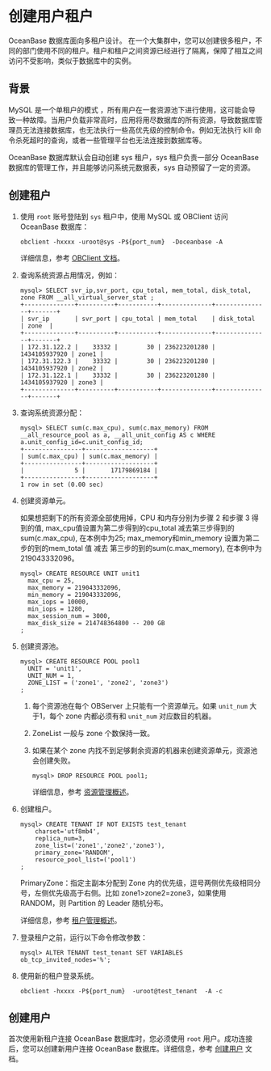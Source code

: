 创建用户租户 
===========================

OceanBase 数据库面向多租户设计。 在一个大集群中，您可以创建很多租户，不同的部门使用不同的租户。租户和租户之间资源已经进行了隔离，保障了相互之间访问不受影响，类似于数据库中的实例。

背景 
-----------------------

MySQL 是一个单租户的模式 ，所有用户在一套资源池下进行使用，这可能会导致一种故障。当用户负载非常高时，应用将用尽数据库的所有资源，导致数据库管理员无法连接数据库，也无法执行一些高优先级的控制命令。例如无法执行 kill 命令杀死超时的查询，或者一些管理平台也无法连接到数据库等。

OceanBase 数据库默认会自动创建 sys 租户，sys 租户负责一部分 OceanBase 数据库的管理工作，并且能够访问系统元数据表，sys 自动预留了一定的资源。

创建租户 
-------------------------

1. 使用 `root` 账号登陆到 `sys` 租户中，使用 MySQL 或 OBClient 访问 OceanBase 数据库：

   ```unknow
   obclient -hxxxx -uroot@sys -P${port_num}  -Doceanbase -A
   ```

   

   详细信息，参考 [OBClient 文档](https://github.com/oceanbase/obclient/blob/master/README.md)。
   

2. 查询系统资源占用情况，例如：

   ```unknow
   mysql> SELECT svr_ip,svr_port, cpu_total, mem_total, disk_total, zone FROM __all_virtual_server_stat ;
   +--------------+----------+-----------+--------------+---------------+-------+
   | svr_ip       | svr_port | cpu_total | mem_total    | disk_total    | zone  |
   +--------------+----------+-----------+--------------+---------------+-------+
   | 172.31.122.2 |    33332 |        30 | 236223201280 | 1434105937920 | zone1 |
   | 172.31.122.3 |    33332 |        30 | 236223201280 | 1434105937920 | zone2 |
   | 172.31.122.1 |    33332 |        30 | 236223201280 | 1434105937920 | zone3 |
   +--------------+----------+-----------+--------------+---------------+-------+
   ```

   

3. 查询系统资源分配：

   ```unknow
   mysql> SELECT sum(c.max_cpu), sum(c.max_memory) FROM __all_resource_pool as a, __all_unit_config AS c WHERE a.unit_config_id=c.unit_config_id;
   +----------------+-------------------+
   | sum(c.max_cpu) | sum(c.max_memory) |
   +----------------+-------------------+
   |              5 |       17179869184 |
   +----------------+-------------------+
   1 row in set (0.00 sec)
   ```

   

4. 创建资源单元。

   如果想把剩下的所有资源全部使用掉，CPU 和内存分别为步骤 2 和步骤 3 得到的值, max_cpu值设置为第二步得到的cpu_total 减去第三步得到的sum(c.max_cpu), 在本例中为25; max_memory和min_memory 设置为第二步的到的mem_total 值 减去 第三步的到的sum(c.max_memory), 在本例中为219043332096。

   ```unknow
   mysql> CREATE RESOURCE UNIT unit1
     max_cpu = 25,
     max_memory = 219043332096, 
     min_memory = 219043332096, 
     max_iops = 10000,
     min_iops = 1280,
     max_session_num = 3000,
     max_disk_size = 214748364800 -- 200 GB
   ; 
   ```

   

5. 创建资源池。

   ```unknow
   mysql> CREATE RESOURCE POOL pool1
     UNIT = 'unit1',
     UNIT_NUM = 1,
     ZONE_LIST = ('zone1', 'zone2', 'zone3')
   ;
   ```

   
   1. 每个资源池在每个 OBServer 上只能有一个资源单元。如果 `unit_num` 大于1，每个 zone 内都必须有和 `unit_num` 对应数目的机器。

      
   
   2. ZoneList 一般与 zone 个数保持一致。

      
   
   3. 如果在某个 zone 内找不到足够剩余资源的机器来创建资源单元，资源池会创建失败。

      ```unknow
      mysql> DROP RESOURCE POOL pool1;
      ```

      

      详细信息，参考 [资源管理概述](../4.resource-management/1.overview-of-resource-management.md)。
      
   

   
   

6. 创建租户。

   ```unknow
   mysql> CREATE TENANT IF NOT EXISTS test_tenant 
       charset='utf8mb4', 
       replica_num=3, 
       zone_list=('zone1','zone2','zone3'), 
       primary_zone='RANDOM', 
       resource_pool_list=('pool1')
   ;
   ```

   

   PrimaryZone：指定主副本分配到 Zone 内的优先级，逗号两侧优先级相同分号，左侧优先级高于右侧。比如 zone1\>zone2=zone3，如果使用 RANDOM，则 Partition 的 Leader 随机分布。

   详细信息，参考 [租户管理概述](1.overview-of-tenant-management.md)。
   

7. 登录租户之前，运行以下命令修改参数：

   ```unknow
   mysql> ALTER TENANT test_tenant SET VARIABLES ob_tcp_invited_nodes='%';
   ```

   

8. 使用新的租户登录系统。

   ```unknow
   obclient -hxxxx -P${port_num}  -uroot@test_tenant  -A -c
   ```

   




创建用户 
-------------------------

首次使用新租户连接 OceanBase 数据库时，您必须使用 `root` 用户。成功连接后，您可以创建新用户连接 OceanBase 数据库。详细信息，参考 [创建用户](../../2.create-a-user.md) 文档。

